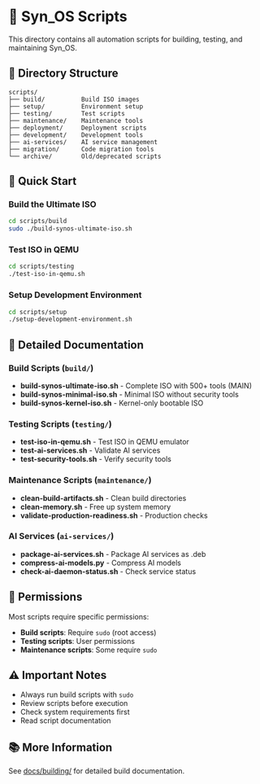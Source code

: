 # 🔧 Syn_OS Scripts

This directory contains all automation scripts for building, testing, and maintaining Syn_OS.

## 📁 Directory Structure

```
scripts/
├── build/          Build ISO images
├── setup/          Environment setup
├── testing/        Test scripts
├── maintenance/    Maintenance tools
├── deployment/     Deployment scripts
├── development/    Development tools
├── ai-services/    AI service management
├── migration/      Code migration tools
└── archive/        Old/deprecated scripts
```

## 🚀 Quick Start

### Build the Ultimate ISO
```bash
cd scripts/build
sudo ./build-synos-ultimate-iso.sh
```

### Test ISO in QEMU
```bash
cd scripts/testing
./test-iso-in-qemu.sh
```

### Setup Development Environment
```bash
cd scripts/setup
./setup-development-environment.sh
```

## 📖 Detailed Documentation

### Build Scripts (`build/`)
- **build-synos-ultimate-iso.sh** - Complete ISO with 500+ tools (MAIN)
- **build-synos-minimal-iso.sh** - Minimal ISO without security tools
- **build-synos-kernel-iso.sh** - Kernel-only bootable ISO

### Testing Scripts (`testing/`)
- **test-iso-in-qemu.sh** - Test ISO in QEMU emulator
- **test-ai-services.sh** - Validate AI services
- **test-security-tools.sh** - Verify security tools

### Maintenance Scripts (`maintenance/`)
- **clean-build-artifacts.sh** - Clean build directories
- **clean-memory.sh** - Free up system memory
- **validate-production-readiness.sh** - Production checks

### AI Services (`ai-services/`)
- **package-ai-services.sh** - Package AI services as .deb
- **compress-ai-models.py** - Compress AI models
- **check-ai-daemon-status.sh** - Check service status

## 🔐 Permissions

Most scripts require specific permissions:
- **Build scripts**: Require `sudo` (root access)
- **Testing scripts**: User permissions
- **Maintenance scripts**: Some require `sudo`

## ⚠️ Important Notes

- Always run build scripts with `sudo`
- Review scripts before execution
- Check system requirements first
- Read script documentation

## 📚 More Information

See [docs/building/](../docs/building/) for detailed build documentation.
